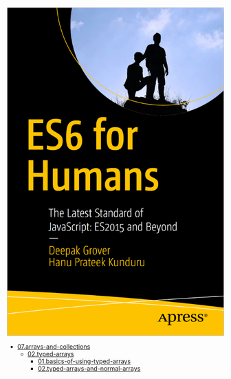 ![](cover.png)

- [07.arrays-and-collections](07.arrays-and-collections)
  - [02.typed-arrays](07.arrays-and-collections/02.typed-arrays)
    - [01.basics-of-using-typed-arrays](07.arrays-and-collections/02.typed-arrays/01.basics-of-using-typed-arrays)
    - [02.typed-arrays-and-normal-arrays](07.arrays-and-collections/02.typed-arrays/02.typed-arrays-and-normal-arrays)
